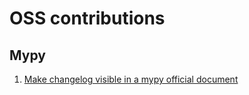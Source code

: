 # OSS contributions

## Mypy

1. [Make changelog visible in a mypy official document](https://github.com/python/mypy/pull/17742)
